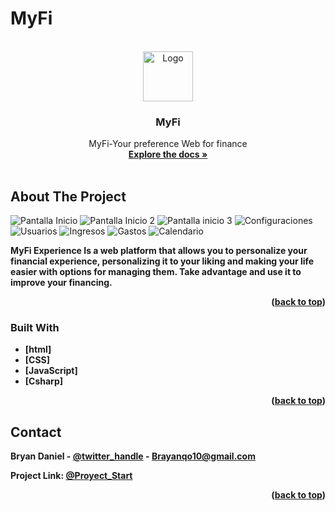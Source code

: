 # MyFi
<a name="readme-top"></a>
<!-- PROJECT LOGO -->
<br />

<div align="center">
  <a href="https://github.com/github_username/repo_name">
    <img src="![MYFI](https://github.com/DragontitanB/FinanZ/assets/107432108/6d05bee2-f34a-471f-abb3-e4c196eb272d)" alt="Logo" width="80" height="80">
  </a>
  <h3 align="center">MyFi</h3>
    <p align="center">
    MyFi-Your preference Web for finance
    <br />
    <a href="https://github.com/DragontitanB/FinanZ"><strong>Explore the docs »</strong></a>
    <br />
    <br />
  </p>
</div>

<!-- ABOUT THE PROJECT -->
## About The Project

![Pantalla Inicio](https://github.com/DragontitanB/FinanZ/assets/107432108/baae0525-6250-40b9-ae21-9e6b47c05b75)
![Pantalla Inicio 2](https://github.com/DragontitanB/FinanZ/assets/107432108/f00f3c13-3a12-4f5a-a9f1-3e6eee0ce5a3)
![Pantalla inicio 3](https://github.com/DragontitanB/FinanZ/assets/107432108/f26f5c2c-6fc6-4377-805f-5011eb97d486)
![Configuraciones](https://github.com/DragontitanB/FinanZ/assets/107432108/252f913c-3abc-4c9c-9312-d888d781403c)
![Usuarios](https://github.com/DragontitanB/FinanZ/assets/107432108/bc960763-b716-407f-a24b-c2e3756fec90)
![Ingresos](https://github.com/DragontitanB/FinanZ/assets/107432108/6b7db375-f767-4e4e-9c45-75a26d9616c3)
![Gastos](https://github.com/DragontitanB/FinanZ/assets/107432108/5009f08d-ea00-42c9-b48b-090480475cb2)
![Calendario](https://github.com/DragontitanB/FinanZ/assets/107432108/456c425a-605e-4108-94f2-2e85c4c961f4)



<b>MyFi Experience<b> Is a web platform that allows you to personalize your financial experience, personalizing it to your liking and making your life easier with options for managing them. Take advantage and use it to improve your financing.

<p align="right">(<a href="#readme-top">back to top</a>)</p>

### Built With

* [html]
* [CSS]
* [JavaScript]
* [Csharp]

<p align="right">(<a href="#readme-top">back to top</a>)</p>

<!-- CONTACT -->
## Contact

Bryan Daniel - [@twitter_handle](https://twitter.com/brayanqo10) - Brayanqo10@gmail.com

Project Link: [@Proyect_Start](https://github.com/DragontitanB/FinanZ)

<p align="right">(<a href="#readme-top">back to top</a>)</p>

